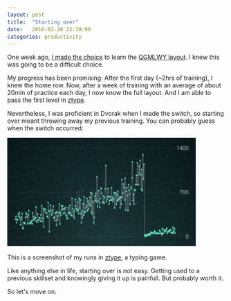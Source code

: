 ```yaml
---
layout: post
title:  "Starting over"
date:   2016-02-20 22:30:00
categories: productivity
---
```


One week ago, [I made the choice](http://pinouchon.github.io/keyboard/layouts/2016/02/14/screw-it-i-m-learning-qgmlwy.html)
to learn the [QGMLWY layout](http://mkweb.bcgsc.ca/carpalx/?full_optimization). I knew this was going to be a difficult choice.

My progress has been promising: After the first day (~2hrs of training), I knew the home row. Now, after a week of training with an average
of about 20min of practice each day, I now know the full layout. And I am able to pass the first level in [ztype](http://zty.pe/).
 
Nevertheless, I was proficient in Dvorak when I made the switch, so starting over meant throwing away my previous
training. You can probably guess when the switch occurred:

<div class="image">
  <img src="/images/ztype/ztype_scores.png" alt="" style="height: 250px"/>
</div>

This is a screenshot of my runs in [ztype](http://zty.pe/), a typing game.

Like anything else in life, starting over is not easy. Getting used to a previous skillset and knowingly
giving it up is painfull. But probably worth it. 


So let's move on.